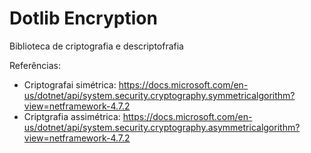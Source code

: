 # Dotlib Encryption

Biblioteca de criptografia e descriptofrafia

Referências:

 * Criptografai simétrica: https://docs.microsoft.com/en-us/dotnet/api/system.security.cryptography.symmetricalgorithm?view=netframework-4.7.2
 * Criptgrafia assimétrica: https://docs.microsoft.com/en-us/dotnet/api/system.security.cryptography.asymmetricalgorithm?view=netframework-4.7.2
